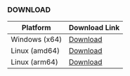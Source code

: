 ### DOWNLOAD
| Platform      | Download Link |
|---------------|---------------|
| Windows (x64) | [Download](https://github.com/chelaxian/FreeNetCalc/actions/runs/13061867623/artifacts/2513575335) |
| Linux (amd64) | [Download](https://github.com/chelaxian/FreeNetCalc/actions/runs/13061867623/artifacts/2513575309) |
| Linux (arm64) | [Download](https://github.com/chelaxian/FreeNetCalc/actions/runs/13061867623/artifacts/2513574739) |
